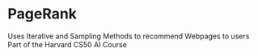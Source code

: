# PageRank

Uses Iterative and Sampling Methods to recommend Webpages to users
Part of the Harvard CS50 AI Course